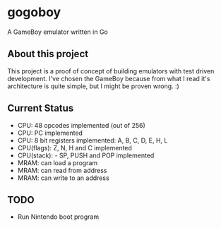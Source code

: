 # gogoboy

A GameBoy emulator written in Go

## About this project

This project is a proof of concept of building emulators with test driven development. I've chosen the GameBoy because from what I read it's architecture is quite simple, but I might be proven wrong. :)

## Current Status

- CPU: 48 opcodes implemented (out of 256)
- CPU: PC implemented
- CPU: 8 bit registers implemented: A, B, C, D, E, H, L
- CPU(flags): Z, N, H and C implemented
- CPU(stack): - SP, PUSH and POP implemented
- MRAM: can load a program
- MRAM: can read from address
- MRAM: can write to an address

## TODO

- Run Nintendo boot program